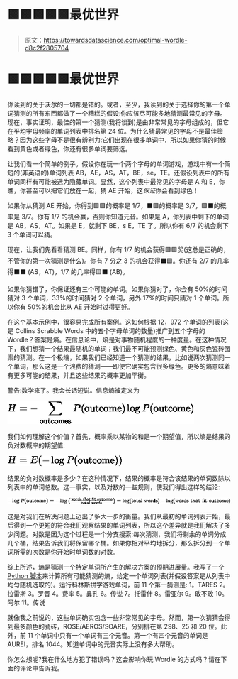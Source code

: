 # 🟩🟩🟩🟩🟩最优世界

> 原文：<https://towardsdatascience.com/optimal-wordle-d8c2f2805704>

# 🟩🟩🟩🟩🟩最优世界

你读到的关于沃尔的一切都是错的。或者，至少，我读到的关于选择你的第一个单词猜测的所有东西都做了一个糟糕的假设:你应该尽可能多地猜测最常见的字母。现在，事实证明，最佳的第一个猜测(我将谈到)是由非常常见的字母组成的，但它在平均字母频率的单词列表中排名第 24 位。为什么猜最常见的字母不是最佳策略？因为这些字母不是很有辨别力:它们出现在很多单词中，所以如果你猜的时候看到黄色或者绿色，你还有很多单词要筛选。

让我们看一个简单的例子。假设你在玩一个两个字母的单词游戏，游戏中有一个简短的(非英语的)单词列表 AB，AE，AS，AT，BE，se，TE。还假设列表中的所有单词同样有可能被选为隐藏单词。显然，这个列表中最常见的字母是 A 和 E，你瞧，你甚至可以把它们放在一起，猜 AE 开始，这*保证*你会看到绿色！

如果你从猜测 AE 开始，你得到🟩🟩的概率是 1/7，⬛🟩的概率是 3/7，🟩⬛的概率是 3/7。你有 1/7 的机会赢，否则你知道元音。如果是 A，你列表中剩下的单词是 AB，AS，AT。如果是 E，就剩下 BE，s E，TE 了。所以你有 6/7 的机会剩下 3 个单词可以猜。

现在，让我们先看看猜测 BE。同样，你有 1/7 的机会获得🟩🟩奖(这总是正确的，不管你的第一次猜测是什么)。你有 7 分之 3 的机会获得⬛🟩。你还有 2/7 的几率得⬛⬛ (AS，AT)，1/7 的几率得🟨⬛ (AB)。

如果你猜错了，你保证还有三个可能的单词。如果你猜对了，你会有 50%的时间猜对 3 个单词，33%的时间猜对 2 个单词，另外 17%的时间只猜对 1 个单词。所以你有 50%的机会比从 AE 开始时过得更好。

在这个基本示例中，很容易完成所有案例。这如何根据 12，972 个单词的列表(这是 Collins Scrabble Words 中的五个字母单词的数量)推广到五个字母的 Wordle？答案是熵。在信息论中，熵是对事物随机程度的一种度量。在这种情况下，我们想猜一个结果最随机的单词；我们最不可能预测绿色、黄色和灰色瓷砖图案的猜测。在一个极端，如果我们已经知道一个猜测的结果，比如说两次猜测同一个单词，那么这是一个浪费的猜测——即使它确实包含很多绿色。更多的熵意味着有更多可能的结果，并且这些结果的概率更加平衡。

警告:数学来了。我会长话短说。信息熵被定义为

![](img/d829a75c078d57fbce8662b92e12509d.png)

我们如何理解这个价值？首先，概率乘以某物的和是一个期望值，所以熵是结果的负对数概率的期望值:

![](img/e4d6a6bddfce75b98e64a299a3e8af34.png)

结果的负对数概率是多少？在这种情况下，结果的概率是符合该结果的单词数除以列表中的单词总数。这一事实，以及对数的一些规则，使我们得出这样的结论:

![](img/73ff599b07a02164a1e2d33ba8b3470a.png)

这是对我们在解决问题上迈出了多大一步的衡量。我们从最初的单词列表开始，最后得到一个更短的符合我们观察结果的单词列表，所以这个差异就是我们解决了多少问题。对数是因为这个过程是一个分支搜索:每次猜测，我们将剩余的单词分成几个桶，结果告诉我们将保留哪个桶。如果你相对平均地拆分，那么拆分到一个单词所需的次数是你开始时单词数的对数。

综上所述，熵是猜测一个特定单词所产生的解决方案的预期进展量。我写了一个 [Python 脚本](https://github.com/JStech/optimal-wordle)来计算所有可能猜测的熵，给定一个单词列表(并假设答案是从列表中均匀随机选取的)。运行科林斯拼字游戏单词，前 11 个第一猜测是:
1。TARES
2。拉雷斯
3。罗音
4。费率
5。鼻孔
6。传说 7。托雷什 8。雷亚尔
9。敢不敢
10。阿尔
11。传说

就像我之前说的，这些单词确实包含一些非常常见的字母。然而，第一次猜猜会得到最多颜色的瓷砖，ROSE/AEROS/SOARE，分别排在第 298、25 和 20 位。此外，前 11 个单词中只有一个单词有三个元音。第一个有四个元音的单词是 AUREI，排名 1044。知道单词中的元音实际上没有多大帮助。

你怎么想呢?我在什么地方犯了错误吗？这会影响你玩 Wordle 的方式吗？请在下面的评论中告诉我。